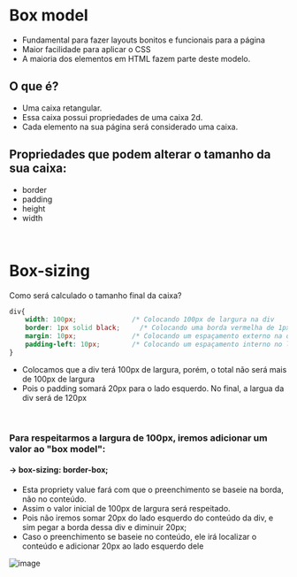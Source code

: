 # Box model
- Fundamental para fazer layouts bonitos e funcionais para a página
- Maior facilidade para aplicar o CSS 
- A maioria dos elementos em HTML fazem parte deste modelo.

## O que é? 
- Uma caixa retangular. 
- Essa caixa possui propriedades de uma caixa 2d.
- Cada elemento na sua página será considerado uma caixa. 

## Propriedades que podem alterar o tamanho da sua caixa:   
- border   
- padding  
- height
- width

</br>

# Box-sizing 
Como será calculado o tamanho final da caixa? 
```css
div{ 
    width: 100px;              /* Colocando 100px de largura na div                        */
    border: 1px solid black;     /* Colocando uma borda vermelha de 1px na div               */ 
    margin: 10px;              /* Colocando um espaçamento externo na div                  */ 
    padding-left: 10px;        /* Colocando um espaçamento interno no lado esquerdo na div */ 
}
```

* Colocamos que a div terá 100px de largura, porém, o total não será mais de 100px de largura
* Pois o padding somará 20px para o lado esquerdo. No final, a largua da div será de 120px     

</br>

### Para respeitarmos a largura de 100px, iremos adicionar um valor ao "box model":
#### -> box-sizing: border-box;

* Esta propriety value fará com que o preenchimento se baseie na borda, não no conteúdo.                          
* Assim o valor inicial de 100px de largura será respeitado.                                                      
* Pois não iremos somar 20px do lado esquerdo do conteúdo da div, e sim pegar a borda dessa div e diminuir 20px;  
* Caso o preenchimento se baseie no conteúdo, ele irá localizar o conteúdo e adicionar 20px ao lado esquerdo dele 


![image](https://user-images.githubusercontent.com/98475125/205139818-cad80acd-9c7e-4f8e-a98c-8dcae4c633d4.png)